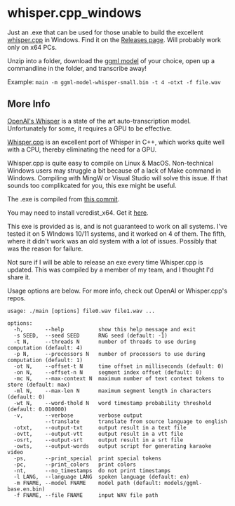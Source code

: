 # whisper.cpp_windows
Just an .exe that can be used for those unable to build the excellent [whisper.cpp](https://github.com/ggerganov/whisper.cpp) in Windows. Find it on the [Releases page](https://github.com/regstuff/whisper.cpp_windows/releases/download/v0.0.1/whisper.cpp_win_x64.zip). Will probably work only on x64 PCs. 

Unzip into a folder, download the [ggml model](https://ggml.ggerganov.com/) of your choice, open up a commandline in the folder, and transcribe away!

Example: ```main -m ggml-model-whisper-small.bin -t 4 -otxt -f file.wav```

## More Info
[OpenAI's Whisper](https://github.com/openai/whisper) is a state of the art auto-transcription model. Unfortunately for some, it requires a GPU to be effective.

[Whisper.cpp](https://github.com/ggerganov/whisper.cpp) is an excellent port of Whisper in C++, which works quite well with a CPU, thereby eliminating the need for a GPU.

Whisper.cpp is quite easy to compile on Linux & MacOS. Non-technical Windows users may struggle a bit because of a lack of Make command in Windows. Compiling with MingW or Visual Studio will solve this issue. If that sounds too complikcated for you, this exe might be useful.

The .exe is compiled from [this commit](https://github.com/ggerganov/whisper.cpp/commit/83c742f1a78a018c4eac790fabab91f174d92c3a).

You may need to install vcredist_x64. Get it [here](https://learn.microsoft.com/en-us/cpp/windows/latest-supported-vc-redist?view=msvc-170).

This exe is provided as is, and is not guaranteed to work on all systems. I've tested it on 5 WIndows 10/11 systems, and it worked on 4 of them. The fifth, where it didn't work was an old system with a lot of issues. Possibly that was the reason for failure.

Not sure if I will be able to release an exe every time Whisper.cpp is updated. This was compiled by a member of my team, and I thought I'd share it.

Usage options are below. For more info, check out OpenAI or Whisper.cpp's repos.

```
usage: ./main [options] file0.wav file1.wav ...

options:
  -h,       --help           show this help message and exit
  -s SEED,  --seed SEED      RNG seed (default: -1)
  -t N,     --threads N      number of threads to use during computation (default: 4)
  -p N,     --processors N   number of processors to use during computation (default: 1)
  -ot N,    --offset-t N     time offset in milliseconds (default: 0)
  -on N,    --offset-n N     segment index offset (default: 0)
  -mc N,    --max-context N  maximum number of text context tokens to store (default: max)
  -ml N,    --max-len N      maximum segment length in characters (default: 0)
  -wt N,    --word-thold N   word timestamp probability threshold (default: 0.010000)
  -v,       --verbose        verbose output
            --translate      translate from source language to english
  -otxt,    --output-txt     output result in a text file
  -ovtt,    --output-vtt     output result in a vtt file
  -osrt,    --output-srt     output result in a srt file
  -owts,    --output-words   output script for generating karaoke video
  -ps,      --print_special  print special tokens
  -pc,      --print_colors   print colors
  -nt,      --no_timestamps  do not print timestamps
  -l LANG,  --language LANG  spoken language (default: en)
  -m FNAME, --model FNAME    model path (default: models/ggml-base.en.bin)
  -f FNAME, --file FNAME     input WAV file path
```
